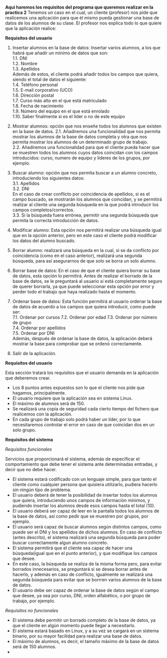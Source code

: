 **Aqui haremos los requisitos del programa que queremos realizar en la practica 2**
Tenemos un caso en el cual, un cliente (profesor) nos pide que realicemos una aplicación para que él mismo pueda gestionar una base de datos de los alumnos de su clase. El profesor nos explica todo lo que quiere que la aplicación realice:

**Requisitos del usuario**

1. Insertar alumnos en la base de datos: Insertar varios alumnos, a los que habrá que añadir un mínimo de datos que son:    
    1.1. DNI    
    1.2. Nombre     
    1.3. Apellidos    
  Además de estos, el cliente podrá añadir todos los campos que quiera, siendo el total de datos el siguiente:  
    1.4. Teléfono personal  
    1.5. E-mail corporativo (UCO)   
    1.6. Dirección postal   
    1.7. Curso más alto en el que está matriculado  
    1.8. Fecha de nacimiento    
    1.9. Número del equipo en el que está enrolado  
    1.10. Saber finalmente si es el líder o no de este equipo   

2. Mostrar alumnos: opción que nos enseñe todos los alumnos que existen en la base de datos.
  2.1. Añadiremos una funcionalidad que nos permita mostrar los alumnos de la base de datos completa y otra que nos permita mostrar los alumnos de un determinado grupo de trabajo.   
  2.2. Añadiremos una funcionalidad para que el cliente pueda hacer que se muestren todos los alumnos cuyos datos coincidan con los campos introducidos: curso, numero de equipo y líderes de los grupos, por ejemplo.   

3. Buscar alumno: opción que nos permita buscar a un alumno concreto, introduciendo los siguientes datos:       
    3.1. Apellidos  
    3.2. DNI        
  En el caso de crear conflicto por coincidencia de apellidos, si es el campo buscado, se mostrarán los alumnos que coincidan, y se permitirá realizar al cliente una segunda búsqueda en la que podrá introducir los campos completos/correctos.   
    3.3. Si la búsqueda fuera errónea, permitir una segunda búsqueda que permita la correcta introducción de datos.

4. Modificar alumno: Esta opción nos permitirá realizar una búsqueda igual que en la opción anterior, pero en este caso el cliente podrá modificar los datos del alumno buscado.  

5. Borrar alumno: realizará una búsqueda en la cual, si se da conflicto por coincidencia (como en el caso anterior), realizará una segunda búsqueda, para así asegurarnos de que solo se borra un solo alumno.  

6. Borrar base de datos: En el caso de que el cliente quiera borrar su base de datos, esta opción lo permitirá. Antes de realizar el borrado de la base de datos, se le preguntará al usuario si está completamente seguro de querer borrarla, ya que puede seleccionar esta opción por error y perder todo el trabajo que haya realizado hasta el momento.   

7. Ordenar base de datos: Esta función permitirá al usuario ordenar la base de datos de acuerdo a los campos que quiera introducir, como puede ser:   
  7.1. Ordenar por cursos
  7.2. Ordenar por edad
  7.3. Ordenar por número de grupo  
  7.4. Ordenar por apellidos  
  7.5. Ordenar por DNI  
  Además, después de ordenar la base de datos, la aplicación deberá mostrar la base para comprobar que se ordenó correctamente.

8. Salir de la aplicación.


**Requisitos del usuario**

Esta sección tratará los requisitos que el usuario demanda en la aplicación que deberemos crear.

* Los 8 puntos antes expuestos son lo que el cliente nos pide que hagamos, principalmente.  
* El usuario requiere que la aplicación sea en sistema Linux.
* El máximo de alumnos será de 150.
* Se realizará una copia de seguridad cada cierto tiempo del fichero que realicemos con la aplicación.
* En cada grupo de trabajo solo podrá haber un líder, por lo que necesitaremos controlar el error en caso de que coincidan dos en un solo grupo.

**Requisitos del sistema**

*Requisitos funcionales*

Servicios que proporcionará el sistema, además de especificar el comportamiento que debe tener el sistema ante determinadas entradas, y decir que no debe hacer.

* El sistema estará codificado con un lenguaje simple, para que tanto el cliente como cualquier persona que quisiera utilizarlo, pudiera hacerlo sin ningún tipo de problema.
* El usuario deberá de tener la posibilidad de insertar todos los alumnos que quiera, introduciendo unos campos de información mínimos, y pudiendo insertar los alumnos desde esos campos hasta el total (10).
* El usuario deberá ser capaz de leer en la pantalla todos los alumnos de la base de datos, así como pedir que se muestren por grupos, por ejemplo.
* El usuario será capaz de buscar alumnos según distintos campos, como puede ser el DNI y los apellidos de dichos alumnos. En caso de conflicto (antes descrito), el sistema realizará una segunda búsqueda para poder buscar correctamente algun alumno concreto.
* El sistema permitirá que el cliente sea capaz de hacer una búsqueda(igual que en el punto anterior), y que modifique los campos que desee.
* En este caso, la búsqueda se realiza de la misma forma pero, para evitar borrados innecesarios, se preguntará si se desea borrar antes de hacerlo, y además en caso de conflicto, igualmente se realizará una segunda búsqueda para evitar que se borrren varios alumnos de la base de datos.
* El usuario debe ser capaz de ordenar la base de datos según el campo que desee, ya sea por curso, DNI, orden alfabético, o por grupo de trabajo, por ejemplo.

*Requisitos no funcionales*

* El sistema debe permitir un borrado completo de la base de datos, ya que el cliente en algún momento puede llegar a necesitarlo.
* El sistema estará basado en Linux, y a su vez se cargará en un sistema binario, por su mayor facilidad para realizar una base de datos.
* El máximo de alumnos, es decir, el tamaño máximo de la base de datos será de 150 alumnos.
* 
